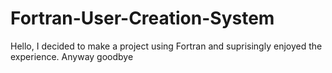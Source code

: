 # Fortran-User-Creation-System
Hello, I decided to make a project using Fortran and suprisingly enjoyed the experience. Anyway goodbye
